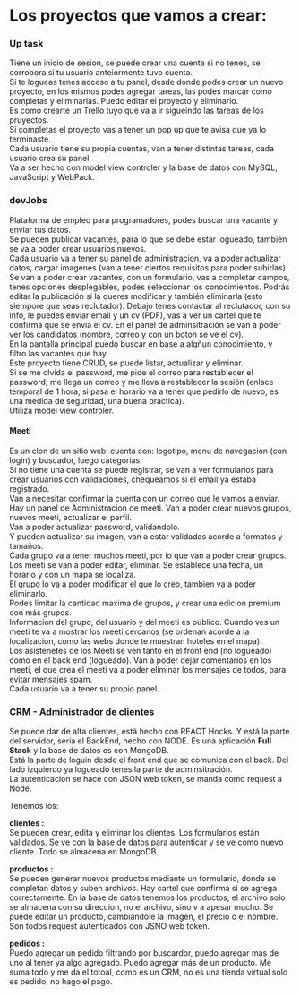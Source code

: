 # Los proyectos que vamos a crear:


### Up task

Tiene un inicio de sesion, se puede crear una cuenta si no tenes, se corrobora si tu usuario anteiormente tuvo cuenta. <br>
Si te logueas tenes acceso a tu panel, desde donde podes crear un nuevo proyecto, en los mismos podes agregar tareas, las podes marcar como completas y eliminarlas. Puedo editar el proyecto y eliminarlo.<br>
Es como crearte un Trello tuyo que va a ir sigueindo las tareas de los pruyectos.<br>
Si completas el proyecto vas a tener un pop up que te avisa que ya lo terminaste.<br>
Cada usuario tiene su propia cuentas, van a tener distintas tareas, cada usuario crea su panel.<br>
Va a ser hecho con model view controler y la base de datos con MySQL, JavaScript y WebPack.

### devJobs

Plataforma de empleo para programadores, podes buscar una vacante y enviar tus datos.<br>
Se pueden publicar vacantes, para lo que se debe estar logueado, también se va a poder crear usuarios nuevos.<br>
Cada usuario va a tener su panel de administracion, va a poder actualizar datos, cargar imagenes (van a tener ciertos requisitos para poder subirlas).<br>
Se van a poder crear vacantes, con un formulario, vas a completar campos, tenes opciones desplegables, podes seleccionar los conocimientos. Podrás editar la publicación si la queres modificar y también eliminarla (esto siempore que seas reclutador). Debajo tenes contactar al reclutador, con su info, le puedes enviar email y un cv (PDF), vas a ver un cartel que te confirma que se envia el cv. En el panel de adminsitración se van a poder ver los candidatos (nombre, correo y con un boton se ve el cv).<br>
En la pantalla principal puedo buscar en base a algñun conocimiento, y filtro las vacantes que hay.<br>
Este proyecto tiene CRUD, se puede listar, actualizar y eliminar.<br>
Si se me olvida el password, me pide el correo para restablecer el password; me llega un correo y me lleva a restablecer la sesión (enlace temporal de 1 hora, si pasa el horario va a tener que pedirlo de nuevo, es una medida de seguridad, una buena practica).<br>
Utiliza model view controler.


#### Meeti

Es un clon de un sitio web, cuenta con: logotipo, menu de navegacion (con login) y buscador, luego categorias. <br>
Si no tiene una cuenta se puede registrar, se van a ver formularios para crear usuarios con validaciones, chequeamos si el email ya estaba registrado. <br>
Van a necesitar confirmar la cuenta con un correo que le vamos a enviar. <br>
Hay un panel de Administracion de meeti. Van a poder crear nuevos grupos, nuevos meeti, actualizar el perfil. <br>
Van a poder actualizar password, validandolo. <br>
Y pueden actualizar su imagen, van a estar validadas acorde a formatos y tamaños.<br>
Cada grupo va a tener muchos meeti, por lo que van a poder crear grupos. Los meeti se van a poder editar, eliminar. Se establece una fecha, un horario y con un mapa se localiza.<br>
El grupo lo va a poder modificar el que lo creo, tambien va a poder eliminarlo.<br>
Podes limitar la cantidad maxima de grupos, y crear una edicion premium con más grupos.<br>
Informacion del grupo, del usuario y del meeti es publico. Cuando ves un meeti te va a mostrar los meeti cercanos (se ordenan acorde a la localizacion, como las webs donde te muestran hoteles en el mapa).<br>
Los asistenetes de los Meeti se ven tanto en el front end (no logueado) como en el back end (logueado). Van a poder dejar comentarios en los meeti, el que crea el meeti va a poder eliminar los mensajes de todos, para evitar mensajes spam.<br>
Cada usuario va a tener su propio panel.<br>

### CRM - Administrador de clientes

Se puede dar de alta clientes, está hecho con REACT Hocks. Y está la parte del servidor, sería el BackEnd, hecho con NODE. Es una aplicación **Full Stack** y la base de datos es con MongoDB.<br>
Está la parte de loguin desde el front end que se comunica con el back. Del lado izquierdo ya logueado tenes la parte de adminsitración.<br>
La autenticacion se hace con JSON web token, se manda como request a Node.<br>

Tenemos los: <br>

**clientes :**<br>
Se pueden crear, edita y eliminar los clientes. Los formularios están validados. Se ve con la base de datos para autenticar y se ve como nuevo cliente. Todo se almacena en MongoDB. <br>

**productos :** <br>
Se pueden generar nuevos productos mediante un formulario, donde se completan datos y suben archivos. Hay cartel que confirma si se agrega correctamente. En la base de datos tenemos los productos, el archivo solo se almacena con su direccion, no el archivo, sino v a apesar mucho. Se puede editar un producto, cambiandole la imagen, el precio o el nombre. Son todos request autenticados con JSNO web token. <br>

**pedidos :** <br>
Puedo agregar un pedido filtrando por buscardor, puedo agregar más de uno al tener ya algo agregado. Puedo agregar más de un producto. Me suma todo y me da el totoal, como es un CRM, no es una tienda virtual solo es pedido, no hago el pago.<br>


